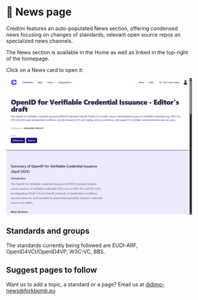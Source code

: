 # 📰 News page

Credimi features an auto-populated News section, offering condensed news focusing on changes of standards, relevant open source repos an specialized news channels.

The News section is available in the Home as well as linked in the top-right of the homepage. 

Click on a News card to open it: 

![credimiOneNews](./images/credimiOneNews.png)

## Standards and groups
The standards currently being followed are EUDI-ARF, OpenID4VCI/OpenID4VP, W3C-VC, BBS. 

## Suggest pages to follow
Want us to add a topic, a standard or a page? Email us at didimo-news@forkbomb.eu 


